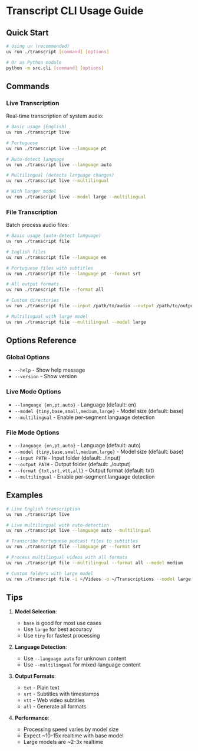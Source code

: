 # Transcript CLI Usage Guide

## Quick Start

```bash
# Using uv (recommended)
uv run ./transcript [command] [options]

# Or as Python module
python -m src.cli [command] [options]
```

## Commands

### Live Transcription

Real-time transcription of system audio:

```bash
# Basic usage (English)
uv run ./transcript live

# Portuguese
uv run ./transcript live --language pt

# Auto-detect language
uv run ./transcript live --language auto

# Multilingual (detects language changes)
uv run ./transcript live --multilingual

# With larger model
uv run ./transcript live --model large --multilingual
```

### File Transcription

Batch process audio files:

```bash
# Basic usage (auto-detect language)
uv run ./transcript file

# English files
uv run ./transcript file --language en

# Portuguese files with subtitles
uv run ./transcript file --language pt --format srt

# All output formats
uv run ./transcript file --format all

# Custom directories
uv run ./transcript file --input /path/to/audio --output /path/to/output

# Multilingual with large model
uv run ./transcript file --multilingual --model large
```

## Options Reference

### Global Options

- `--help` - Show help message
- `--version` - Show version

### Live Mode Options

- `--language {en,pt,auto}` - Language (default: en)
- `--model {tiny,base,small,medium,large}` - Model size (default: base)
- `--multilingual` - Enable per-segment language detection

### File Mode Options

- `--language {en,pt,auto}` - Language (default: auto)
- `--model {tiny,base,small,medium,large}` - Model size (default: base)
- `--input PATH` - Input folder (default: ./input)
- `--output PATH` - Output folder (default: ./output)
- `--format {txt,srt,vtt,all}` - Output format (default: txt)
- `--multilingual` - Enable per-segment language detection

## Examples

```bash
# Live English transcription
uv run ./transcript live

# Live multilingual with auto-detection
uv run ./transcript live --language auto --multilingual

# Transcribe Portuguese podcast files to subtitles
uv run ./transcript file --language pt --format srt

# Process multilingual videos with all formats
uv run ./transcript file --multilingual --format all --model medium

# Custom folders with large model
uv run ./transcript file -i ~/Videos -o ~/Transcriptions --model large
```

## Tips

1. **Model Selection**:

   - `base` is good for most use cases
   - Use `large` for best accuracy
   - Use `tiny` for fastest processing

2. **Language Detection**:

   - Use `--language auto` for unknown content
   - Use `--multilingual` for mixed-language content

3. **Output Formats**:

   - `txt` - Plain text
   - `srt` - Subtitles with timestamps
   - `vtt` - Web video subtitles
   - `all` - Generate all formats

4. **Performance**:
   - Processing speed varies by model size
   - Expect ~10-15x realtime with base model
   - Large models are ~2-3x realtime
